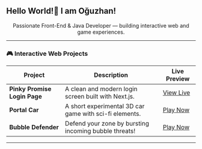 ## Hello World!👋 I am Oğuzhan!

<p align="center">
  Passionate Front-End & Java Developer — building interactive web and game experiences.
</p>

---

### 🎮 Interactive Web Projects

| Project | Description | Live Preview |
|--------|-------------|--------------|
| **Pinky Promise Login Page** | A clean and modern login screen built with Next.js. | [View Live](https://681e185af9e4f80f3d00ccef--glorienpinkpromise.netlify.app/) |
| **Portal Car** | A short experimental 3D car game with sci-fi elements. | [Play Now](https://glorien.itch.io/portal-car) |
| **Bubble Defender** | Defend your zone by bursting incoming bubble threats! | [Play Now](https://glorien.itch.io/bubble-defender) |

---
<!--
**gloriens/gloriens** is a ✨ _special_ ✨ repository because its `README.md` (this file) appears on your GitHub profile.

Here are some ideas to get you started:

- 🔭 I’m currently working on ...
- 🌱 I’m currently learning ...
- 👯 I’m looking to collaborate on ...
- 🤔 I’m looking for help with ...
- 💬 Ask me about ...
- 📫 How to reach me: ...
- 😄 Pronouns: ...
- ⚡ Fun fact: ...
-->
